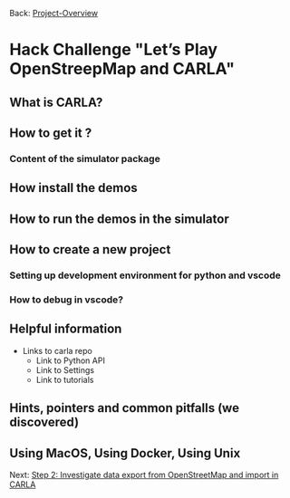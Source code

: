 Back: [Project-Overview](./../README.md)

# Hack Challenge "Let’s Play OpenStreepMap and CARLA"

## What is CARLA?

## How to get it ?

### Content of the simulator package

## How install the demos

## How to run the demos in the simulator

## How to create a new project

### Setting up development environment for python and vscode

### How to debug in vscode?

## Helpful information

- Links to carla repo
  - Link to Python API
  - Link to Settings
  - Link to tutorials

## Hints, pointers and common pitfalls (we discovered)

## Using MacOS, Using Docker, Using Unix

Next: [Step 2: Investigate data export from OpenStreetMap and import in CARLA](./step-2-oh-my-osm.md)
